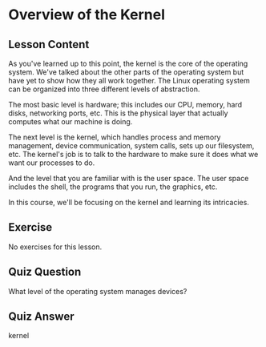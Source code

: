 # Overview of the Kernel

## Lesson Content

As you've learned up to this point, the kernel is the core of the operating system. We've talked about the other parts of the operating system but have yet to show how they all work together. The Linux operating system can be organized into three different levels of abstraction.

The most basic level is hardware; this includes our CPU, memory, hard disks, networking ports, etc. This is the physical layer that actually computes what our machine is doing.

The next level is the kernel, which handles process and memory management, device communication, system calls, sets up our filesystem, etc. The kernel's job is to talk to the hardware to make sure it does what we want our processes to do.

And the level that you are familiar with is the user space. The user space includes the shell, the programs that you run, the graphics, etc.

In this course, we'll be focusing on the kernel and learning its intricacies.

## Exercise

No exercises for this lesson.

## Quiz Question

What level of the operating system manages devices?

## Quiz Answer

kernel
